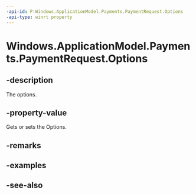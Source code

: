 ```yaml
---
-api-id: P:Windows.ApplicationModel.Payments.PaymentRequest.Options
-api-type: winrt property
---
```


<!-- Property syntax
public Windows.ApplicationModel.Payments.PaymentOptions Options { get; }
-->

# Windows.ApplicationModel.Payments.PaymentRequest.Options

## -description
The options.

## -property-value
Gets or sets the Options.

## -remarks

## -examples

## -see-also